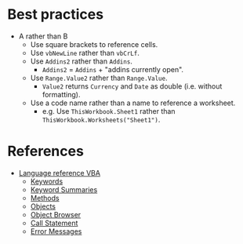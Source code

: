 # Best practices
* A rather than B
  * Use square brackets to reference cells.
  * Use `vbNewLine` rather than `vbCrLf`.
  * Use `Addins2` rather than `Addins`.
    * `Addins2` = `Addins` + "addins currently open".
  * Use `Range.Value2` rather than `Range.Value`.
    * `Value2` returns `Currency` and `Date` as double (i.e. without formatting).
  * Use a code name rather than a name to reference a worksheet.
    * e.g. Use `ThisWorkbook.Sheet1` rather than `ThisWorkbook.Worksheets("Sheet1")`.

# References
* [Language reference VBA](https://msdn.microsoft.com/en-us/vba/vba-language-reference)
  * [Keywords](https://msdn.microsoft.com/en-us/vba/language-reference-vba/articles/keywords-visual-basic-for-applications)
  * [Keyword Summaries](https://msdn.microsoft.com/en-us/vba/language-reference-vba/articles/keyword-summaries)
  * [Methods](https://msdn.microsoft.com/en-us/vba/language-reference-vba/articles/methods-visual-basic-for-applications)
  * [Objects](https://msdn.microsoft.com/en-us/vba/language-reference-vba/articles/objects-visual-basic-for-applications)
  * [Object Browser](https://msdn.microsoft.com/en-us/vba/language-reference-vba/articles/object-browser-visual-basic-for-applications)
  * [Call Statement](https://msdn.microsoft.com/en-us/vba/language-reference-vba/articles/call-statement)
  * [Error Messages](https://msdn.microsoft.com/en-us/vba/language-reference-vba/articles/error-messages)
